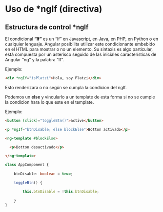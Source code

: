 # Uso de *ngIf (directiva)

## Estructura de control *ngIf

El condicional **“If”** es un “If” en Javascript, en Java, en PHP, en Python o en cualquier lenguaje. Angular posibilita utilizar este condicionante embebido en el HTML para mostrar o no un elemento. Su sintaxis es algo particular, está compuesta por un asterisco seguido de las iniciales características de Angular “ng” y la palabra “If”.

Ejemplo:
```html
<div *ngIf="isPlatzi">Hola, soy Platzi</div>
```

Esto renderizara o no según se cumpla la condicion del ngIf.

Podemos un **else** y vincularlo a un template de esta forma si no se cumple la condicion hara lo que este en el template.

Ejemplo:

```html
<button (click)="toggleBtn()">active</button>

<p *ngIf="btnDisable; else blockElse">Botton activado</p>

<ng-template #blockElse>

  <p>Botton desactivado</p>

</ng-template>
```
```typescript
class AppComponent {
    
    btnDisable: boolean = true;

    toggleBtn() {

        this.btnDisable = !this.btnDisable;
        
    }
}
```

